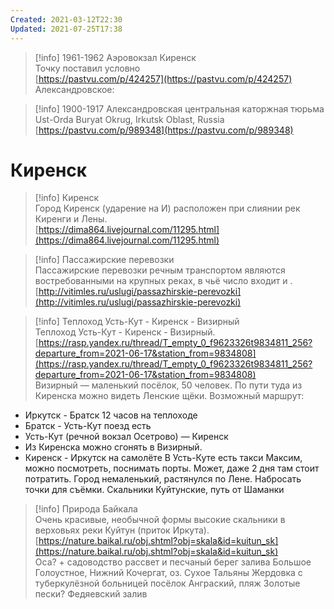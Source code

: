```yaml
---
Created: 2021-03-12T22:30
Updated: 2021-07-25T17:38
---
```

> [!info] 1961-1962 Аэровокзал Киренск  
> Точку поставил условно  
> [https://pastvu.com/p/424257](https://pastvu.com/p/424257)  
Александровское:

> [!info] 1900-1917 Александровская центральная каторжная тюрьма  
> Ust-Orda Buryat Okrug, Irkutsk Oblast, Russia  
> [https://pastvu.com/p/989348](https://pastvu.com/p/989348)  
# Киренск

> [!info] Киренск  
> Город Киренск (ударение на И) расположен при слиянии рек Киренги и Лены.  
> [https://dima864.livejournal.com/11295.html](https://dima864.livejournal.com/11295.html)  

> [!info] Пассажирские перевозки  
> Пассажирские перевозки речным транспортом являются востребованными на крупных реках, в чьё число входит и .  
> [http://vitimles.ru/uslugi/passazhirskie-perevozki](http://vitimles.ru/uslugi/passazhirskie-perevozki)  

> [!info] Теплоход Усть-Кут - Киренск - Визирный  
> Теплоход Усть-Кут - Киренск - Визирный.  
> [https://rasp.yandex.ru/thread/T_empty_0_f9623326t9834811_256?departure_from=2021-06-17&station_from=9834808](https://rasp.yandex.ru/thread/T_empty_0_f9623326t9834811_256?departure_from=2021-06-17&station_from=9834808)  
Визирный — маленький посёлок, 50 человек. По пути туда из Киренска можно видеть Ленские щёки.
Возможный маршрут:
- Иркутск - Братск 12 часов на теплоходе
- Братск - Усть-Кут поезд есть
- Усть-Кут (речной вокзал Осетрово) — Киренск
- Из Киренска можно сгонять в Визирный.
- Киренск - Иркутск на самолёте
В Усть-Куте есть такси Максим, можно посмотреть, поснимать порты. Может, даже 2 дня там стоит потратить. Город немаленький, растянулся по Лене. Набросать точки для съёмки.
Скальники Куйтунские, путь от Шаманки

> [!info] Природа Байкала  
> Очень красивые, необычной формы высокие скальники в верховьях реки Куйтун (приток Иркута).  
> [https://nature.baikal.ru/obj.shtml?obj=skala&id=kuitun_sk](https://nature.baikal.ru/obj.shtml?obj=skala&id=kuitun_sk)  
Оса? + садоводство рассвет и песчаный берег залива
Большое Голоустное, Нижний Кочергат, оз. Сухое
Тальяны
Жердовка с туберкулёзной больницей
посёлок Анграский, пляж Золотые пески?
Федяевский залив